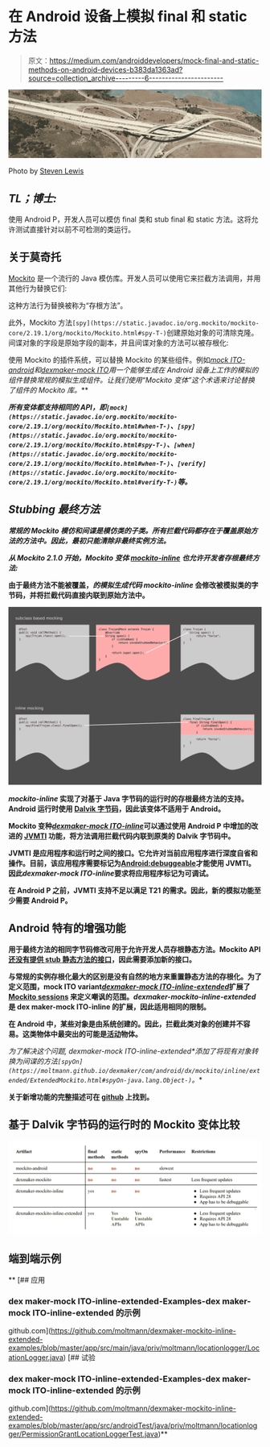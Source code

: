 # 在 Android 设备上模拟 final 和 static 方法

> 原文：<https://medium.com/androiddevelopers/mock-final-and-static-methods-on-android-devices-b383da1363ad?source=collection_archive---------6----------------------->

![](img/da888d2e1488a05445a60aa7732eae28.png)

Photo by [Steven Lewis](https://unsplash.com/photos/dmHnXJ-5ilQ?utm_source=unsplash&utm_medium=referral&utm_content=creditCopyText)

## *TL；博士:*

使用 Android P，开发人员可以模仿 final 类和 stub final 和 static 方法。这将允许测试直接针对以前不可检测的类运行。

## 关于莫奇托

[Mockito](http://site.mockito.org/) 是一个流行的 Java 模仿库。开发人员可以使用它来拦截方法调用，并用其他行为替换它们:

这种方法行为替换被称为“存根方法”。

此外，Mockito 方法`[spy](https://static.javadoc.io/org.mockito/mockito-core/2.19.1/org/mockito/Mockito.html#spy-T-)`创建原始对象的可清除克隆。间谍对象的字段是原始字段的副本，并且间谍对象的方法可以被存根化:

使用 Mockito 的插件系统，可以替换 Mockito 的某些组件。例如[*mock ITO-android*](https://repo.spring.io/jcenter/org/mockito/mockito-android/)*和*[*dexmaker-mock ITO*](https://bintray.com/linkedin/maven/dexmaker-mockito)*用一个能够生成在 Android 设备上工作的模拟的组件替换常规的模拟生成组件。让我们使用“Mockito 变体”这个术语来讨论替换了组件的 Mockito 库。***

***所有变体都支持相同的 API，即`[mock](https://static.javadoc.io/org.mockito/mockito-core/2.19.1/org/mockito/Mockito.html#when-T-)`、`[spy](https://static.javadoc.io/org.mockito/mockito-core/2.19.1/org/mockito/Mockito.html#spy-T-)`、`[when](https://static.javadoc.io/org.mockito/mockito-core/2.19.1/org/mockito/Mockito.html#when-T-)`、`[verify](https://static.javadoc.io/org.mockito/mockito-core/2.19.1/org/mockito/Mockito.html#verify-T-)`等。***

## ***Stubbing 最终方法***

***常规的 Mockito 模仿和间谍是模仿类的子类。所有拦截代码都存在于覆盖原始方法的方法中。因此，最初只能清除非最终实例方法。***

***从 Mockito 2.1.0 开始，Mockito 变体 [*mockito-inline*](https://repo.spring.io/jcenter/org/mockito/mockito-inline/) 也允许开发者存根最终方法:***

**由于最终方法不能被覆盖，*的模拟生成代码 mockito-inline* 会修改被模拟类的字节码，并将拦截代码直接内联到原始方法中。**

**![](img/5355e44db548bb51eb10f1b039217012.png)**

***mockito-inline* 实现了对基于 Java 字节码的运行时的存根最终方法的支持。Android 运行时使用 [Dalvik 字节码](https://source.android.com/devices/tech/dalvik/dalvik-bytecode)，因此该变体不适用于 Android。**

**Mockito 变种[*dexmaker-mock ITO-inline*](https://bintray.com/linkedin/maven/dexmaker-mockito-inline)可以通过使用 Android P 中增加的改进的 [JVMTI](https://en.wikipedia.org/wiki/Java_Virtual_Machine_Tools_Interface) 功能，将方法调用拦截代码内联到原类的 Dalvik 字节码中。**

**JVMTI 是应用程序和运行时之间的接口。它允许对当前应用程序进行深度自省和操作。目前，该应用程序需要标记为[Android:debuggeable](https://developer.android.com/guide/topics/manifest/application-element#debug)才能使用 JVMTI。因此*dexmaker-mock ITO-inline*要求将应用程序标记为可调试。**

**在 Android P 之前，JVMTI 支持不足以满足 T21 的需求。因此，新的模拟功能至少需要 Android P。**

## **Android 特有的增强功能**

**用于最终方法的相同字节码修改可用于允许开发人员存根静态方法。Mockito API [还没有提供 stub 静态方法的接口](https://github.com/mockito/mockito/issues/1013)，因此需要添加新的接口。**

**与常规的实例存根化最大的区别是没有自然的地方来重置静态方法的存根化。为了定义范围，mock ITO variant[*dexmaker-mock ITO-inline-extended*](https://bintray.com/linkedin/maven/dexmaker-mockito-inline-extended)扩展了 [Mockito sessions](https://static.javadoc.io/org.mockito/mockito-core/2.7.6/org/mockito/MockitoSession.html) 来定义嘲讽的范围。*dexmaker-mockito-inline-extended*是 dex maker-mock ITO-inline 的扩展，因此适用相同的限制。**

**在 Android 中，某些对象是由系统创建的。因此，拦截此类对象的创建并不容易。这类物体中最突出的可能是[活动](https://developer.android.com/reference/android/app/Activity)物体。**

**为了解决这个问题*, dexmaker-mock ITO-inline-extended*添加了将现有对象转换为间谍的方法`[spyOn](https://moltmann.github.io/dexmaker/com/android/dx/mockito/inline/extended/ExtendedMockito.html#spyOn-java.lang.Object-)`。**

**关于新增功能的完整描述可在 [github](https://moltmann.github.io/dexmaker/com/android/dx/mockito/inline/extended/ExtendedMockito.html) 上找到。**

## **基于 Dalvik 字节码的运行时的 Mockito 变体比较**

**![](img/bb69b0f89f47bb34f883664e24c9af50.png)**

## **端到端示例**

**[](https://github.com/moltmann/dexmaker-mockito-inline-extended-examples/blob/master/app/src/main/java/priv/moltmann/locationlogger/LocationLogger.java) [## 应用

### dex maker-mock ITO-inline-extended-Examples-dex maker-mock ITO-inline-extended 的示例

github.com](https://github.com/moltmann/dexmaker-mockito-inline-extended-examples/blob/master/app/src/main/java/priv/moltmann/locationlogger/LocationLogger.java) [](https://github.com/moltmann/dexmaker-mockito-inline-extended-examples/blob/master/app/src/androidTest/java/priv/moltmann/locationlogger/PermissionGrantLocationLoggerTest.java) [## 试验

### dex maker-mock ITO-inline-extended-Examples-dex maker-mock ITO-inline-extended 的示例

github.com](https://github.com/moltmann/dexmaker-mockito-inline-extended-examples/blob/master/app/src/androidTest/java/priv/moltmann/locationlogger/PermissionGrantLocationLoggerTest.java)**